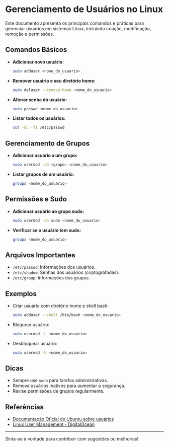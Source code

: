 # Gerenciamento de Usuários no Linux

Este documento apresenta os principais comandos e práticas para gerenciar usuários em sistemas Linux, incluindo criação, modificação, remoção e permissões.

## Comandos Básicos

- **Adicionar novo usuário:**
  ```bash
  sudo adduser <nome_do_usuario>
  ```
- **Remover usuário e seu diretório home:**
  ```bash
  sudo deluser --remove-home <nome_do_usuario>
  ```
- **Alterar senha do usuário:**
  ```bash
  sudo passwd <nome_do_usuario>
  ```
- **Listar todos os usuários:**
  ```bash
  cut -d: -f1 /etc/passwd
  ```

## Gerenciamento de Grupos

- **Adicionar usuário a um grupo:**
  ```bash
  sudo usermod -aG <grupo> <nome_do_usuario>
  ```
- **Listar grupos de um usuário:**
  ```bash
  groups <nome_do_usuario>
  ```

## Permissões e Sudo

- **Adicionar usuário ao grupo sudo:**
  ```bash
  sudo usermod -aG sudo <nome_do_usuario>
  ```
- **Verificar se o usuário tem sudo:**
  ```bash
  groups <nome_do_usuario>
  ```

## Arquivos Importantes

- `/etc/passwd`: Informações dos usuários.
- `/etc/shadow`: Senhas dos usuários (criptografadas).
- `/etc/group`: Informações dos grupos.

## Exemplos

- Criar usuário com diretório home e shell bash:
  ```bash
  sudo adduser --shell /bin/bash <nome_do_usuario>
  ```
- Bloquear usuário:
  ```bash
  sudo usermod -L <nome_do_usuario>
  ```
- Desbloquear usuário:
  ```bash
  sudo usermod -U <nome_do_usuario>
  ```

## Dicas

- Sempre use `sudo` para tarefas administrativas.
- Remova usuários inativos para aumentar a segurança.
- Revise permissões de grupos regularmente.

## Referências

- [Documentação Oficial do Ubuntu sobre usuários](https://help.ubuntu.com/community/AddUsersHowto)
- [Linux User Management - DigitalOcean](https://www.digitalocean.com/community/tutorials/how-to-create-a-new-user-and-grant-permissions-in-linux)

---
Sinta-se à vontade para contribuir com sugestões ou melhorias!